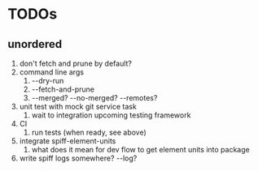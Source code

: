# TODOs

## unordered

1. don't fetch and prune by default?
1. command line args
   1. --dry-run
   1. --fetch-and-prune
   1. --merged? --no-merged? --remotes?
1. unit test with mock git service task
   1. wait to integration upcoming testing framework
1. CI
   1. run tests (when ready, see above)
1. integrate spiff-element-units
   1. what does it mean for dev flow to get element units into package
1. write spiff logs somewhere? --log?
